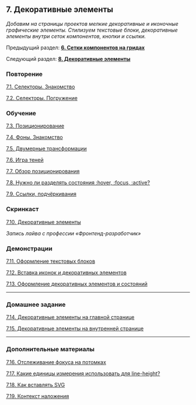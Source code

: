 
## 7. Декоративные элементы

*Добавим на страницы проектов мелкие декоративные и иконочные графические элементы. Стилизуем текстовые блоки, декоративные элементы внутри сеток компонентов, кнопки и ссылки.*

Предыдущий раздел:  [**6. Сетки компонентов на гридах**](m1-p6-grid.md)

Следующий раздел: [**8. Декоративные элементы**](m1-p8-popup-slider-form.md)

### Повторение

[7.1. Селекторы. Знакомство](https://up.htmlacademy.ru/profession/frontender-lite/2/lite-htmlcss/2/module/7/item/1)

[7.2. Селекторы. Погружение](https://up.htmlacademy.ru/profession/frontender-lite/2/lite-htmlcss/2/module/7/item/2)

### Обучение

[7.3. Позиционирование](https://up.htmlacademy.ru/profession/frontender-lite/2/lite-htmlcss/2/module/7/item/3)

[7.4. Фоны. Знакомство](https://up.htmlacademy.ru/profession/frontender-lite/2/lite-htmlcss/2/module/7/item/4)

[7.5. Двумерные трансформации](https://up.htmlacademy.ru/profession/frontender-lite/2/lite-htmlcss/2/module/7/item/5)

[7.6. Игра теней](https://up.htmlacademy.ru/profession/frontender-lite/2/lite-htmlcss/2/module/7/item/6) 

[7.7. Обзор позиционирования](https://up.htmlacademy.ru/profession/frontender-lite/2/lite-htmlcss/2/module/7/item/7)

[7.8. Нужно ли разделять состояния :hover, :focus, :active?](https://up.htmlacademy.ru/profession/frontender-lite/2/lite-htmlcss/2/module/7/item/8)

[7.9. Ссылки, подчёркивания](https://up.htmlacademy.ru/profession/frontender-lite/2/lite-htmlcss/2/module/7/item/9)

### Скринкаст

[7.10. Декоративные элементы](https://up.htmlacademy.ru/profession/frontender-lite/2/lite-htmlcss/2/module/7/item/10)

*Запись лайва с профессии «Фронтенд-разработчик»*

### Демонстрации

[7.11. Оформление текстовых блоков](https://up.htmlacademy.ru/profession/frontender-lite/2/lite-htmlcss/2/demos/7507)

[7.12. Вставка иконок и декоративных элементов](https://up.htmlacademy.ru/profession/frontender-lite/2/lite-htmlcss/2/demos/7509)

[7.13. Оформление декоративных элементов и состояний](https://up.htmlacademy.ru/profession/frontender-lite/2/lite-htmlcss/2/demos/7511)
***

### Домашнее задание

[7.14. Декоративные элементы на главной странице](https://up.htmlacademy.ru/profession/frontender-lite/2/lite-htmlcss/2/tasks/11)

[7.15. Декоративные элементы на внутренней странице](https://up.htmlacademy.ru/profession/frontender-lite/2/lite-htmlcss/2/tasks/12)

***

### Дополнительные материалы

[7.16. Отслеживание фокуса на потомках](https://up.htmlacademy.ru/profession/frontender-lite/2/lite-htmlcss/2/module/7/item/16)

[7.17. Какие единицы измерения использовать для line-height?](https://up.htmlacademy.ru/profession/frontender-lite/2/lite-htmlcss/2/module/7/item/17)

[7.18. Как вставлять SVG](https://up.htmlacademy.ru/profession/frontender-lite/2/lite-htmlcss/2/module/7/item/18)

[7.19. Контекст наложения](https://up.htmlacademy.ru/profession/frontender-lite/2/lite-htmlcss/2/module/7/item/19)
